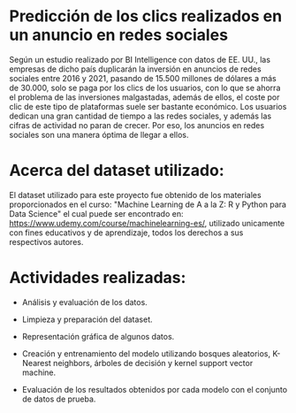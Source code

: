 # Predicción de los clics realizados en un anuncio en redes sociales

Según un estudio realizado por BI Intelligence con datos de EE. UU., las empresas de dicho país duplicarán la inversión en anuncios de redes sociales entre 2016 y 2021, pasando de 15.500 millones de dólares a más de 30.000, solo se paga por los clics de los usuarios, con lo que se ahorra el problema de las inversiones malgastadas, además de ellos, el coste por clic de este tipo de plataformas suele ser bastante económico. Los usuarios dedican una gran cantidad de tiempo a las redes sociales, y además las cifras de actividad no paran de crecer. Por eso, los anuncios en redes sociales son una manera óptima de llegar a ellos.

# Acerca del dataset utilizado:

El dataset utilizado para este proyecto fue obtenido de los materiales proporcionados en el curso: "Machine Learning de A a la Z: R y Python para Data Science" el cual puede ser encontrado en: https://www.udemy.com/course/machinelearning-es/, utilizado unicamente con fines educativos y de aprendizaje, todos los derechos a sus respectivos autores.

# Actividades realizadas:

- Análisis y evaluación de los datos.

- Limpieza y preparación del dataset.

- Representación gráfica de algunos datos.

- Creación y entrenamiento del modelo utilizando bosques aleatorios, K-Nearest neighbors, árboles de decisión y kernel support vector machine.

- Evaluación de los resultados obtenidos por cada modelo con el conjunto de datos de prueba.
